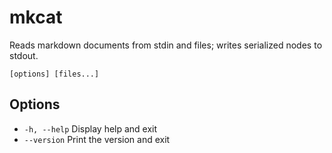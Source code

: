# mkcat

Reads markdown documents from stdin and files; writes serialized nodes to stdout.

```synopsis
[options] [files...]
```

## Options

* `-h, --help` Display help and exit
* `--version` Print the version and exit

